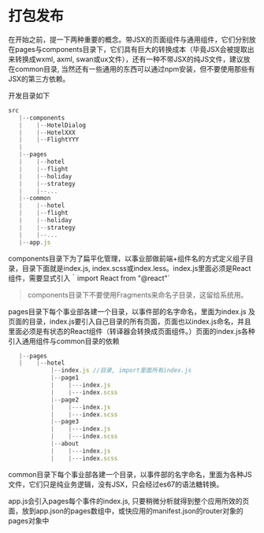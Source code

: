 # 打包发布

在开始之前，提一下两种重要的概念。带JSX的页面组件与通用组件，它们分别放在pages与components目录下，它们具有巨大的转换成本（毕竟JSX会被提取出来转换成wxml, axml, swan或ux文件），还有一种不带JSX的纯JS文件，建议放在common目录,  当然还有一些通用的东西可以通过npm安装，但不要使用那些有JSX的第三方依赖。


开发目录如下
```jsx
src
   |--components
   |    |--HotelDialog
   |    |--HotelXXX
   |    |--FlightYYY
   |
   |--pages
   |    |--hotel
   |    |--flight
   |    |--holiday
   |    |--strategy
   |    |--...
   |--common
   |    |--hotel
   |    |--flight
   |    |--holiday
   |    |--strategy
   |    |--...
   |--app.js
```
components目录下为了扁平化管理，以事业部做前端+组件名的方式定义组子目录，目录下面就是index.js, index.scss或index.less。index.js里面必须是React组件，需要显式引入｀import React from "@react"`

>components目录下不要使用Fragments来命名子目录，这留给系统用。

pages目录下每个事业部各建一个目录，以事件部的名字命名，里面为index.js 及页面的目录，index.js要引入自己目录的所有页面，页面也以index.js命名，并且里面必须是有状态的React组件（转译器会转换成页面组件。）页面的index.js各种引入通用组件与common目录的依赖
```jsx
   |--pages
   |    |--hotel
            |--index.js //目录, import里面所有index.js
            |--page1
            |    |---index.js
            |    |---index.scss
            |--page2
            |    |---index.js
            |    |---index.scss
            |--page3
            |    |---index.js
            |    |---index.scss
            |--about
            |    |---index.js
            |    |---index.scss
```

common目录下每个事业部各建一个目录，以事件部的名字命名，里面为各种JS文件，它们只是纯业务逻辑，没有JSX，只会经过es67的语法糖转换。

app.js会引入pages每个事件的index.js, 只要稍微分析就得到整个应用所效的页面，放到app.json的pages数组中，或快应用的manifest.json的router对象的pages对象中
